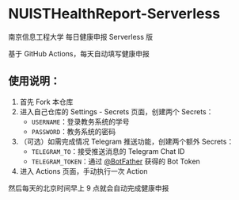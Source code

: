 # NUISTHealthReport-Serverless

南京信息工程大学 每日健康申报 Serverless 版

基于 GitHub Actions，每天自动填写健康申报

## 使用说明：

1. 首先 Fork 本仓库
2. 进入自己仓库的 Settings - Secrets 页面，创建两个 Secrets：
   - `USERNAME`：登录教务系统的学号
   - `PASSWORD`：教务系统的密码
3. （可选）如需完成情况 Telegram 推送功能，创建两个额外 Secrets：
   - `TELEGRAM_TO`：接受推送消息的 Telegram Chat ID
   - `TELEGRAM_TOKEN`：通过 [@BotFather](https://t.me/BotFather) 获得的 Bot Token
4. 进入 Actions 页面，手动执行一次 Action

然后每天的北京时间早上 9 点就会自动完成健康申报

